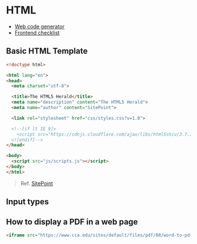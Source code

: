 # HTML

- [Web code generator](https://webcode.tools)
- [Frontend checklist](http://frontendchecklist.com/)

## Basic HTML Template

```html
<!doctype html>

<html lang="en">
<head>
  <meta charset="utf-8">

  <title>The HTML5 Herald</title>
  <meta name="description" content="The HTML5 Herald">
  <meta name="author" content="SitePoint">

  <link rel="stylesheet" href="css/styles.css?v=1.0">

  <!--[if lt IE 9]>
    <script src="https://cdnjs.cloudflare.com/ajax/libs/html5shiv/3.7.3/html5shiv.js"></script>
  <![endif]-->
</head>

<body>
  <script src="js/scripts.js"></script>
</body>
</html>
```

> Ref. [SitePoint](https://www.sitepoint.com/a-basic-html5-template/)

## Input types

[](codepen://cuadraman/RrOMBB)

## How to display a PDF in a web page

```html
<iframe src="https://www.cca.edu/sites/default/files/pdf/08/word-to-pdf.pdf" width="800px" height="800px"></iframe>
```